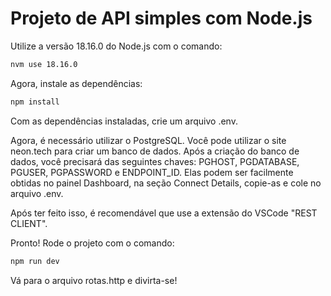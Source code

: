 # Projeto de API simples com Node.js

Utilize a versão 18.16.0 do Node.js com o comando:

```bash
nvm use 18.16.0
```
Agora, instale as dependências:

```bash
npm install
```
Com as dependências instaladas, crie um arquivo .env.

Agora, é necessário utilizar o PostgreSQL. Você pode utilizar o site neon.tech para criar um banco de dados. Após a criação do banco de dados, você precisará das seguintes chaves: PGHOST, PGDATABASE, PGUSER, PGPASSWORD e ENDPOINT_ID. Elas podem ser facilmente obtidas no painel Dashboard, na seção Connect Details, copie-as e cole no arquivo .env.

Após ter feito isso, é recomendável que use a extensão do VSCode "REST CLIENT".

Pronto! Rode o projeto com o comando:

```bash
npm run dev
```

Vá para o arquivo rotas.http e divirta-se!
